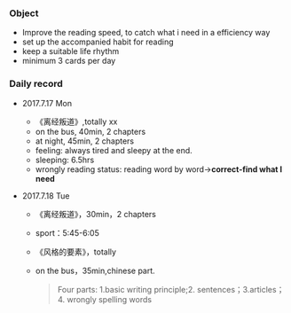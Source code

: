 ### Object
- Improve the reading speed, to catch what i need in a efficiency way
- set up the accompanied habit for reading
- keep a suitable life rhythm
- minimum  3 cards per day

### Daily record
- 2017.7.17 Mon
  - 《离经叛道》,totally xx
  - on the bus, 40min, 2 chapters
  - at night, 45min, 2 chapters
  - feeling: always tired and sleepy at the end.
  - sleeping: 6.5hrs
  - wrongly reading status: reading word by word->**correct-find what I need**

- 2017.7.18 Tue
  - 《离经叛道》，30min，2 chapters
  - sport：5:45-6:05
  - 《风格的要素》，totally
  - on the bus，35min,chinese part.
    
    > Four parts: 1.basic writing principle;2. sentences；3.articles；4. wrongly spelling words
    
  
